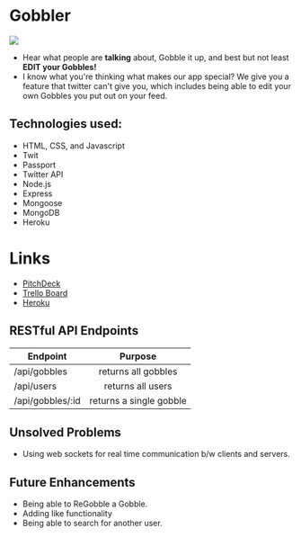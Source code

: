 # Gobbler

![](https://i.imgur.com/TFHFCPs.png)

* Hear what people are **talking** about, Gobble it up, and best but not least **EDIT your Gobbles!**
* I know what you're thinking what makes our app special? We give you a feature that twitter can't give you, which includes being able to edit your own Gobbles you put out on your feed.


## Technologies used:
* HTML, CSS, and Javascript
* Twit
* Passport
* Twitter API
* Node.js
* Express
* Mongoose
* MongoDB
* Heroku

# Links
* [PitchDeck](https://docs.google.com/presentation/d/1QLT0XjC2glTM7SR3hSHRJo-ku6IO8q_o8ifskjvxZc8/edit#slide=id.p)
* [Trello Board](https://trello.com/b/qEYRYeiv/wdi-gobbler)
* [Heroku](http://wdi-gobbler.herokuapp.com/)


## RESTful API Endpoints
| Endpoint          | Purpose                  |
| -------------     |:-------------:           |
| /api/gobbles      | returns all gobbles      |
| /api/users        | returns all users        |
| /api/gobbles/:id  | returns a single gobble  |

## Unsolved Problems 
* Using web sockets for real time communication b/w clients and servers.

## Future Enhancements
* Being able to ReGobble a Gobble.
* Adding like functionality 
* Being able to search for another user.